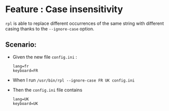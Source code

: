 # Feature : Case insensitivity

`rpl` is able to replace different occurrences of the same string with different casing thanks to the `--ignore-case` option.

## Scenario: 

- Given the new file `config.ini` :
  ```
  lang=fr
  keyboard=FR
  ```

- When I run `/usr/bin/rpl --ignore-case FR UK config.ini`
  
- Then the `config.ini` file contains 
  ```
  lang=UK
  keyboard=UK
  ```
  